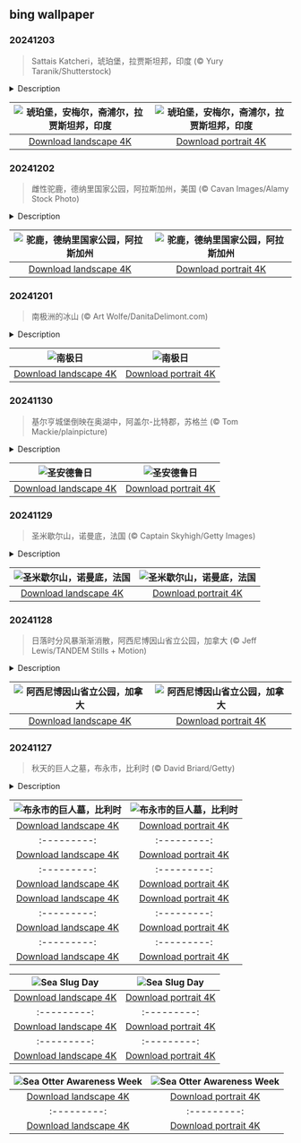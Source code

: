 ## bing wallpaper

### 20241203

> Sattais Katcheri，琥珀堡，拉贾斯坦邦，印度 (© Yury Taranik/Shutterstock)

<details>
<summary>Description</summary>

> 漫步在印度拉贾斯坦邦斋浦尔地区的街道上，你会被宏伟的宫殿和高耸的堡垒所吸引，它们塑造了该地区的景观。其中最引人注目的是琥珀堡，它坐落在距离斋浦尔主城约7英里的一座小山上。在这座堡垒华丽的城墙内有一个名为“Sattais Katcheri”的建筑，意思是“27根柱子的宫廷”，这就是今天图片中的建筑。琥珀堡建于1592年，曾是该地区统治者的居所。琥珀堡以其独特的印度神庙、拉杰普特和莫卧儿建筑风格而闻名，由淡黄色和粉红色砂岩以及白色大理石建成。这座杰作共分四层，每层都有自己的庭院。每晚的灯光音响秀将城堡的魅力展现得淋漓尽致。作为联合国教科文组织认定的世界遗产，琥珀堡可以让游客尽情探索其丰富的历史和皇家风范。
> 
> 
> 
> 

</details>

| ![琥珀堡，安梅尔，斋浦尔，拉贾斯坦邦，印度](https://cn.bing.com/th?id=OHR.JaipurFort_ZH-CN3891828158_UHD.jpg&pid=hp&w=400&h=224&rs=1&c=4) | ![琥珀堡，安梅尔，斋浦尔，拉贾斯坦邦，印度](https://cn.bing.com/th?id=OHR.JaipurFort_ZH-CN3891828158_1080x1920.jpg&pid=hp&w=155&h=315&rs=1&c=4) |
|:---------:|:---------:|
| [Download landscape 4K](https://cn.bing.com/th?id=OHR.JaipurFort_ZH-CN3891828158_UHD.jpg) | [Download portrait 4K](https://cn.bing.com/th?id=OHR.JaipurFort_ZH-CN3891828158_1080x1920.jpg) |

### 20241202

> 雌性驼鹿，德纳里国家公园，阿拉斯加州，美国 (© Cavan Images/Alamy Stock Photo)

<details>
<summary>Description</summary>

> 您体验过看到阿拉斯加驼鹿时的震撼吗？作为最大的驼鹿物种，它们的体重在700到1400磅之间，肩高可达6英尺。雄性驼鹿被称为公驼鹿，雌性被称为母驼鹿，它们的幼崽则被称为小驼鹿。真正让驼鹿与众不同的是它们令人难以置信的鹿角，而且只有雄性驼鹿才有鹿角。
> 
> 图为德纳里国家公园里的一头母驼鹿，在阿拉斯加山脉以北的湖泊和沼泽附近的森林地带，约有1800头驼鹿在此漫步。这些哺乳动物是德纳里最大的食草动物，冬季以柳树、桦树和杨树枝为食。到了夏季，它们则以开花植物、池塘植被和落叶为食。虽然驼鹿通常并不具有攻击性，但如果它们感到被人、狗或车辆所打扰，它们就会变得充满敌意——尤其是在冬天，当它们在深雪中挣扎，感到疲倦或饥饿时。在秋冬交配季节，公驼鹿也会变得非常具有攻击性，尤其是在受到惊吓时。至于母驼鹿和小驼鹿，它们通常只在有人靠得太近时才会攻击。因此，最好在安全距离外欣赏这些庞然大物！
> 
> 

</details>

| ![驼鹿，德纳里国家公园，阿拉斯加州](https://cn.bing.com/th?id=OHR.SnowMoose_ZH-CN3364979952_UHD.jpg&pid=hp&w=400&h=224&rs=1&c=4) | ![驼鹿，德纳里国家公园，阿拉斯加州](https://cn.bing.com/th?id=OHR.SnowMoose_ZH-CN3364979952_1080x1920.jpg&pid=hp&w=155&h=315&rs=1&c=4) |
|:---------:|:---------:|
| [Download landscape 4K](https://cn.bing.com/th?id=OHR.SnowMoose_ZH-CN3364979952_UHD.jpg) | [Download portrait 4K](https://cn.bing.com/th?id=OHR.SnowMoose_ZH-CN3364979952_1080x1920.jpg) |

### 20241201

> 南极洲的冰山 (© Art Wolfe/DanitaDelimont.com)

<details>
<summary>Description</summary>

> 今天是南极日，让我们将目光聚焦在世界上最引人注目的国际协定之一的《南极条约》上。该条约于1959年由12个国家签署，将整个南极大陆指定为非军事区，特别注重促进科学研究与合作。这一天彰显了全球合作精神，提醒我们肩负起保护地球上最后一片大荒野的集体责任。
> 
> “南极洲”这个名字源于古希腊语“antarktikos”，意为北极的对面。公元前350年左右，希腊哲学家亚里士多德首次提到“南极地区”的概念。尽管提及时间很早，但直到19世纪，人类才真正看到南极洲。南极洲是地球上最寒冷、最干燥、风力最大的大陆，气温最低可达零下112华氏度。这里广袤的冰原和冰川蕴藏着全球约70%的淡水。正如图片所示的那样，南极洲的海面上遍布冰山，冰山在南大洋上漂流，随着时间的推移逐渐融化。诸如帝企鹅和阿德利企鹅等物种，以及海豹、螨虫、线虫和水熊虫等生物，都把这片冰冷的栖息地当成了它们的永久家园。
> 
> 

</details>

| ![南极日](https://cn.bing.com/th?id=OHR.IcebergsAntarctica_ZH-CN2942178295_UHD.jpg&pid=hp&w=400&h=224&rs=1&c=4) | ![南极日](https://cn.bing.com/th?id=OHR.IcebergsAntarctica_ZH-CN2942178295_1080x1920.jpg&pid=hp&w=155&h=315&rs=1&c=4) |
|:---------:|:---------:|
| [Download landscape 4K](https://cn.bing.com/th?id=OHR.IcebergsAntarctica_ZH-CN2942178295_UHD.jpg) | [Download portrait 4K](https://cn.bing.com/th?id=OHR.IcebergsAntarctica_ZH-CN2942178295_1080x1920.jpg) |

### 20241130

> 基尔亨城堡倒映在奥湖中，阿盖尔-比特郡，苏格兰 (© Tom Mackie/plainpicture)

<details>
<summary>Description</summary>

> 穿上格子裙，吹响风笛吧——今天是圣安德鲁节！苏格兰的国庆节是当地的公共假日，不过并不是每个人都会在这一天放假。圣安德鲁不仅是一名渔夫，还是希腊、巴巴多斯、罗马尼亚和乌克兰等其他几个国家的守护神。他既是耶稣的使徒之一，也是基督教的关键人物。尽管圣安德鲁从未踏足苏格兰，但他的影响在苏格兰的圣安德鲁十字旗中得以永存，据说这面旗象征着他殉难时所用的十字架。
> 
> 圣安德鲁日的庆祝活动既有传统的民间音乐，也有热闹的社区集会（指包含唱歌、跳舞和讲故事的社交聚会）。食物在庆祝活动中也扮演着重要角色。在这一天，人们会品尝到丰盛的苏格兰主食，如哈吉斯、马铃薯泥、芜菁甘蓝泥、烟熏三文鱼和燕麦饼。这一天也是苏格兰冬季节日的热身日，是圣诞节、苏格兰除夕和彭斯之夜的前奏。为了纪念这个节日，我们将参观位于苏格兰西部的历史地标之一：基尔亨城堡。这座城堡坐落在奥湖湖畔，由科林·坎贝尔爵士建于15世纪中叶。虽然这座城堡如今已是一片废墟，但仍能让人一窥苏格兰的中世纪历史和强大的坎贝尔氏族的风采。
> 
> 

</details>

| ![圣安德鲁日](https://cn.bing.com/th?id=OHR.KilchurnAutumn_ZH-CN2547959725_UHD.jpg&pid=hp&w=400&h=224&rs=1&c=4) | ![圣安德鲁日](https://cn.bing.com/th?id=OHR.KilchurnAutumn_ZH-CN2547959725_1080x1920.jpg&pid=hp&w=155&h=315&rs=1&c=4) |
|:---------:|:---------:|
| [Download landscape 4K](https://cn.bing.com/th?id=OHR.KilchurnAutumn_ZH-CN2547959725_UHD.jpg) | [Download portrait 4K](https://cn.bing.com/th?id=OHR.KilchurnAutumn_ZH-CN2547959725_1080x1920.jpg) |

### 20241129

> 圣米歇尔山，诺曼底，法国 (© Captain Skyhigh/Getty Images)

<details>
<summary>Description</summary>

> 欢迎来到法国北部诺曼底的圣米歇尔山，这里是潮汐奇观和中世纪生活的缩影。这个“西方奇迹 ”的故事可以追溯到8世纪初，据说当时大天使米迦勒在异象中出现在阿夫朗什的主教面前。神谕非常明确：在这块岩石上建造一座圣殿。这位主教认真听取了天使的建议，并为目前主宰这座岛屿的修道院奠定了基础。几个世纪以来，这座联合国教科文组织认定的世界遗产的规模和声誉不断扩大，吸引着众多修道士、朝圣者以及入侵者。
> 
> 圣米歇尔山之所以如此引人注目，其中一个原因就是它的巨大潮差。退潮时，你可以在沙滩上漫步、徒步登岛。但当潮水汹涌而至时，海水就会包围圣米歇尔山，将其变回一座只能通过桥梁才能到达的小岛。这也就不难理解为什么它每年会吸引300多万游客前来造访了。
> 
> 

</details>

| ![圣米歇尔山，诺曼底，法国](https://cn.bing.com/th?id=OHR.MtStMichel_ZH-CN1232662142_UHD.jpg&pid=hp&w=400&h=224&rs=1&c=4) | ![圣米歇尔山，诺曼底，法国](https://cn.bing.com/th?id=OHR.MtStMichel_ZH-CN1232662142_1080x1920.jpg&pid=hp&w=155&h=315&rs=1&c=4) |
|:---------:|:---------:|
| [Download landscape 4K](https://cn.bing.com/th?id=OHR.MtStMichel_ZH-CN1232662142_UHD.jpg) | [Download portrait 4K](https://cn.bing.com/th?id=OHR.MtStMichel_ZH-CN1232662142_1080x1920.jpg) |

### 20241128

> 日落时分风暴渐渐消散，阿西尼博因山省立公园，加拿大 (© Jeff Lewis/TANDEM Stills + Motion)

<details>
<summary>Description</summary>

> 残留的风暴云盘旋在阿西尼博因山省立公园的山峰周围，这里是加拿大落基山脉的中心地带。这座位于不列颠哥伦比亚省的公园成立于1922年，以落基山脉南部最高的山峰命名，它的海拔高达3618米。公园是阿西尼博因旅馆的所在地，这是加拿大落基山脉的第一家滑雪旅馆，建于1928年。这里没有公路通行，任何想要参观公园的人都必须徒步或乘坐直升机进入，这使得旅程本身成为一次冒险。不过所有的努力都是值得的，这个联合国教科文组织世界遗产地拥有令人惊叹的景观，从冰川和湖泊到高耸的山峰和石灰岩洞穴，总能满足游客的期待。这里有多条徒步路线可供选择，它们将带领徒步旅行者们穿过森林，越过草地，登上高山。它还是越野滑雪和“阿尔卑斯式攀登”的热门地点。如果您正在寻找一个每处景色都堪称绝美的地方，阿西尼博因山省立公园或许是您的不二之选。
> 
> 
> 
> 

</details>

| ![阿西尼博因山省立公园，加拿大](https://cn.bing.com/th?id=OHR.AssiniboineTS_ZH-CN9936042562_UHD.jpg&pid=hp&w=400&h=224&rs=1&c=4) | ![阿西尼博因山省立公园，加拿大](https://cn.bing.com/th?id=OHR.AssiniboineTS_ZH-CN9936042562_1080x1920.jpg&pid=hp&w=155&h=315&rs=1&c=4) |
|:---------:|:---------:|
| [Download landscape 4K](https://cn.bing.com/th?id=OHR.AssiniboineTS_ZH-CN9936042562_UHD.jpg) | [Download portrait 4K](https://cn.bing.com/th?id=OHR.AssiniboineTS_ZH-CN9936042562_1080x1920.jpg) |

### 20241127

> 秋天的巨人之墓，布永市，比利时 (© David Briard/Getty)

<details>
<summary>Description</summary>

> 位于比利时布永市的巨人墓为前来观光的游客提供了一幅优美的全景图。这座山丘就像一位巨人躺在130英里长的瑟穆瓦河的拐弯处，其名字来源于当地的一个传说：据说一位高卢巨人特雷维索为了不被罗马士兵抓获，选择从加特岩的悬崖上跳下去。如今，这里是一个深受徒步旅行者和公路旅行者喜爱的观景点，站在这里，可以看到景色随着季节的变化呈现出显著的变化。秋天，这里的风景呈现出暖色调，就像今天图片中展示的那样，是自然爱好者和摄影师的理想之地。
> 
> 旅游期间，你还可以探索一下布永市，这是一个能让人回到过去的地方。它以中世纪城堡布永城堡而闻名，曾是第一次十字军东征领袖——布永的戈弗雷的住所。游客可以一边探索城堡的隧道和塔楼，一边想象中世纪的生活。
> 
> 

</details>

| ![布永市的巨人墓，比利时](https://cn.bing.com/th?id=OHR.SemoisRiver_ZH-CN0801669014_UHD.jpg&pid=hp&w=400&h=224&rs=1&c=4) | ![布永市的巨人墓，比利时](https://cn.bing.com/th?id=OHR.SemoisRiver_ZH-CN0801669014_1080x1920.jpg&pid=hp&w=155&h=315&rs=1&c=4) |
|:---------:|:---------:|
| [Download landscape 4K](https://cn.bing.com/th?id=OHR.SemoisRiver_ZH-CN0801669014_UHD.jpg) | [Download portrait 4K](https://cn.bing.com/th?id=OHR.SemoisRiver_ZH-CN0801669014_1080x1920.jpg) |id=OHR.AmboseliGiraffes_EN-US9072366924_UHD.jpg&pid=hp&w=400&h=224&rs=1&c=4) | ![Masai giraffes in Amboseli National Park, Kenya](https://cn.bing.com/th?id=OHR.AmboseliGiraffes_EN-US9072366924_1080x1920.jpg&pid=hp&w=155&h=315&rs=1&c=4) |
|:---------:|:---------:|
| [Download landscape 4K](https://cn.bing.com/th?id=OHR.AmboseliGiraffes_EN-US9072366924_UHD.jpg) | [Download portrait 4K](https://cn.bing.com/th?id=OHR.AmboseliGiraffes_EN-US9072366924_1080x1920.jpg) |ortrait 4K](https://cn.bing.com/th?id=OHR.VeteranReflections_EN-US4567357121_1080x1920.jpg) |_EN-US4470232432_1080x1920.jpg&pid=hp&w=155&h=315&rs=1&c=4) |
|:---------:|:---------:|
| [Download landscape 4K](https://cn.bing.com/th?id=OHR.YucatanFlamingos_EN-US4470232432_UHD.jpg) | [Download portrait 4K](https://cn.bing.com/th?id=OHR.YucatanFlamingos_EN-US4470232432_1080x1920.jpg) |--:|:---------:|
| [Download landscape 4K](https://cn.bing.com/th?id=OHR.OliveTreeDay_EN-US9460125670_UHD.jpg) | [Download portrait 4K](https://cn.bing.com/th?id=OHR.OliveTreeDay_EN-US9460125670_1080x1920.jpg) |pid=hp&w=155&h=315&rs=1&c=4) |
|:---------:|:---------:|
| [Download landscape 4K](https://cn.bing.com/th?id=OHR.MonksMound_EN-US9323884241_UHD.jpg) | [Download portrait 4K](https://cn.bing.com/th?id=OHR.MonksMound_EN-US9323884241_1080x1920.jpg) |](https://cn.bing.com/th?id=OHR.Calacas_EN-US6430903741_UHD.jpg) | [Download portrait 4K](https://cn.bing.com/th?id=OHR.Calacas_EN-US6430903741_1080x1920.jpg) |.com/th?id=OHR.SealRiver_EN-US6267835630_1080x1920.jpg&pid=hp&w=155&h=315&rs=1&c=4) |
|:---------:|:---------:|
| [Download landscape 4K](https://cn.bing.com/th?id=OHR.SealRiver_EN-US6267835630_UHD.jpg) | [Download portrait 4K](https://cn.bing.com/th?id=OHR.SealRiver_EN-US6267835630_1080x1920.jpg) |e a more fitting name. Someone call Terry.
> 
> 

</details>

| ![Sea Slug Day](https://cn.bing.com/th?id=OHR.SeaAngel_EN-US5531672696_UHD.jpg&pid=hp&w=400&h=224&rs=1&c=4) | ![Sea Slug Day](https://cn.bing.com/th?id=OHR.SeaAngel_EN-US5531672696_1080x1920.jpg&pid=hp&w=155&h=315&rs=1&c=4) |
|:---------:|:---------:|
| [Download landscape 4K](https://cn.bing.com/th?id=OHR.SeaAngel_EN-US5531672696_UHD.jpg) | [Download portrait 4K](https://cn.bing.com/th?id=OHR.SeaAngel_EN-US5531672696_1080x1920.jpg) |OHR.DarkSkyAcadia_EN-US6966527964_1080x1920.jpg) |.bing.com/th?id=OHR.GoldenJellyfish_EN-US6743816471_1080x1920.jpg&pid=hp&w=155&h=315&rs=1&c=4) |
|:---------:|:---------:|
| [Download landscape 4K](https://cn.bing.com/th?id=OHR.GoldenJellyfish_EN-US6743816471_UHD.jpg) | [Download portrait 4K](https://cn.bing.com/th?id=OHR.GoldenJellyfish_EN-US6743816471_1080x1920.jpg) |ng.com/th?id=OHR.LastDollarRoad_EN-US7923638318_UHD.jpg&pid=hp&w=400&h=224&rs=1&c=4) | ![First day of autumn](https://cn.bing.com/th?id=OHR.LastDollarRoad_EN-US7923638318_1080x1920.jpg&pid=hp&w=155&h=315&rs=1&c=4) |
|:---------:|:---------:|
| [Download landscape 4K](https://cn.bing.com/th?id=OHR.LastDollarRoad_EN-US7923638318_UHD.jpg) | [Download portrait 4K](https://cn.bing.com/th?id=OHR.LastDollarRoad_EN-US7923638318_1080x1920.jpg) |ppers who hunted otters to near extinction before they were protected by law. Although sea otter populations have rebounded, they are still considered endangered. Otters live along the Pacific Coast of North America, from California up to Alaska. Although they can walk on land, they almost never find the need or desire to, even when it's nap time. When they're ready for a snooze, they'll raft up, wrap themselves in a strand of kelp to keep them from drifting away, and recline on the world's biggest waterbed.

</details>

| ![Sea Otter Awareness Week](https://cn.bing.com/th?id=OHR.SitkaOtters_EN-US7714053956_UHD.jpg&pid=hp&w=400&h=224&rs=1&c=4) | ![Sea Otter Awareness Week](https://cn.bing.com/th?id=OHR.SitkaOtters_EN-US7714053956_1080x1920.jpg&pid=hp&w=155&h=315&rs=1&c=4) |
|:---------:|:---------:|
| [Download landscape 4K](https://cn.bing.com/th?id=OHR.SitkaOtters_EN-US7714053956_UHD.jpg) | [Download portrait 4K](https://cn.bing.com/th?id=OHR.SitkaOtters_EN-US7714053956_1080x1920.jpg) |oo_EN-US7569665443_UHD.jpg&pid=hp&w=400&h=224&rs=1&c=4) | ![World Bamboo Day](https://cn.bing.com/th?id=OHR.ArashiyamaBamboo_EN-US7569665443_1080x1920.jpg&pid=hp&w=155&h=315&rs=1&c=4) |
|:---------:|:---------:|
| [Download landscape 4K](https://cn.bing.com/th?id=OHR.ArashiyamaBamboo_EN-US7569665443_UHD.jpg) | [Download portrait 4K](https://cn.bing.com/th?id=OHR.ArashiyamaBamboo_EN-US7569665443_1080x1920.jpg) |
